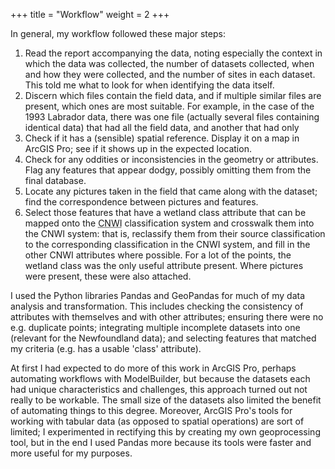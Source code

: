+++
title = "Workflow"
weight = 2
+++

In general, my workflow followed these major steps:

1. Read the report accompanying the data, noting especially the context in which the data was collected, the number of datasets collected, when and how they were collected, and the number of sites in each dataset. This told me what to look for when identifying the data itself. 
2. Discern which files contain the field data, and if multiple similar files are present, which ones are most suitable. For example, in the case of the 1993 Labrador data, there was one file (actually several files containing identical data) that had all the field data, and another that had only
2. Check if it has a (sensible) spatial reference. Display it on
   a map in ArcGIS Pro; see if it shows up in the expected
   location.
3. Check for any oddities or inconsistencies in the geometry or
   attributes. Flag any features that appear dodgy, possibly
   omitting them from the final database.
4. Locate any pictures taken in the field that came along with the dataset; find
   the correspondence between pictures and features.
5. Select those features that have a wetland class attribute
   that can be mapped onto the
   <abbr title="Canadian National Wetlands Inventory">CNWI</abbr>
   classification system and crosswalk them into the CNWI
   system: that is, reclassify them from their source
   classification to the corresponding classification in the
   CNWI system, and fill in the other CNWI attributes where
   possible. For a lot of the points, the wetland class was the
   only useful attribute present. Where pictures were present,
   these were also attached.

I used the Python libraries Pandas and GeoPandas for much of my
data analysis and transformation. This includes checking the
consistency of attributes with themselves and with other
attributes; ensuring there were no e.g. duplicate points;
integrating multiple incomplete datasets into one (relevant for
the Newfoundland data); and
selecting features that matched my criteria (e.g. has a usable
'class' attribute).

At first I had expected to do more of this work in ArcGIS Pro,
perhaps automating workflows with ModelBuilder, but because the
datasets each had unique characteristics and challenges, this
approach turned out not really to be workable. The small size of
the datasets also limited the benefit of automating things to
this degree. Moreover, ArcGIS Pro's tools for working with
tabular data (as opposed to spatial operations) are sort of
limited; I experimented in rectifying this by creating my own
geoprocessing tool, but in the end I used Pandas more because
its tools were faster and more useful for my purposes.
